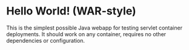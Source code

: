 Hello World! (WAR-style)
===============

This is the simplest possible Java webapp for testing servlet container deployments.  It should work on any container, requires no other dependencies or configuration.
